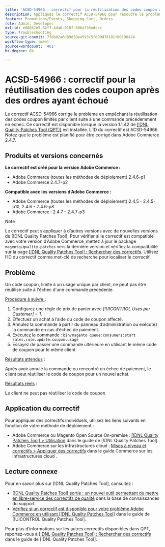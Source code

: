 ```yaml
---
title: 'ACSD-54966 : correctif pour la réutilisation des codes coupon après des ordres ayant échoué'
description: Appliquez le correctif ACSD-54966 pour résoudre le problème Adobe Commerce empêchant la réutilisation des codes coupon limités par promotions et panier suite à une commande précédemment en échec.
feature: Promotions/Events, Shopping Cart, Orders
role: Admin, Developer
exl-id: e08062e5-62ff-4da6-918f-896af36edccc
type: Troubleshooting
source-git-commit: 7fdb02a6d89d50ea593c5fd99d78101f89198424
workflow-type: tm+mt
source-wordcount: '401'
ht-degree: 0%

---
```


# ACSD-54966 : correctif pour la réutilisation des codes coupon après des ordres ayant échoué

Le correctif ACSD-54966 corrige le problème en empêchant la réutilisation des codes coupon limités par client suite à une commande précédemment en échec. Ce correctif est disponible lorsque la version 1.1.42 de [[!DNL Quality Patches Tool (QPT)]](https://experienceleague.adobe.com/en/docs/commerce-operations/tools/quality-patches-tool/quality-patches-tool-to-self-serve-quality-patches) est installée. L’ID du correctif est ACSD-54966. Notez que le problème est planifié pour être corrigé dans Adobe Commerce 2.4.7.

## Produits et versions concernés

**Le correctif est créé pour la version Adobe Commerce :**

* Adobe Commerce (toutes les méthodes de déploiement) 2.4.6-p1
* Adobe Commerce 2.4.7-p2

**Compatible avec les versions d’Adobe Commerce :**

* Adobe Commerce (toutes les méthodes de déploiement) 2.4.5 - 2.4.5-p10, 2.4.6 - 2.4.6-p8
* Adobe Commerce : 2.4.7 - 2.4.7-p3

>[!NOTE]
>
>Le correctif peut s’appliquer à d’autres versions avec de nouvelles versions de [!DNL Quality Patches Tool]. Pour vérifier si le correctif est compatible avec votre version d’Adobe Commerce, mettez à jour le package `magento/quality-patches` vers la dernière version et vérifiez la compatibilité sur la page [[!DNL Quality Patches Tool] : Rechercher des correctifs](https://experienceleague.adobe.com/tools/commerce-quality-patches/index.html). Utilisez l’ID du correctif comme mot-clé de recherche pour localiser le correctif.

## Problème

Un code coupon, limité à un usage unique par client, ne peut pas être réutilisé suite à l&#39;échec d&#39;une commande précédente.

<u>Procédure à suivre </u> :

1. Configurez une règle de prix de panier avec *[!UICONTROL Uses per Customer]* = *1*.
1. Effectuez un achat à l’aide du code de coupon affecté.
1. Annulez la commande à partir du panneau d’administration ou exécutez la commande en cas d’échec de paiement.
1. Exécutez la commande : `bin/magento queue:consumers:start sales.rule.update.coupon.usage`
1. Essayez de passer une commande ultérieure en utilisant le même code de coupon pour le même client.

<u>Résultats attendus</u> :

Après avoir annulé la commande ou rencontré un échec de paiement, le client peut réutiliser le code de coupon pour un nouvel achat.

<u>Résultats réels</u> :

Le client ne peut pas réutiliser le code de coupon.

## Application du correctif

Pour appliquer des correctifs individuels, utilisez les liens suivants en fonction de votre méthode de déploiement :

* Adobe Commerce ou Magento Open Source On-premise : [[!DNL Quality Patches Tool] > Utilisation](/help/tools/quality-patches-tool/usage.md) dans le guide de [!DNL Quality Patches Tool].
* Adobe Commerce sur les infrastructures cloud : [Mises à niveau et correctifs > Appliquer des correctifs](https://experienceleague.adobe.com/docs/commerce-cloud-service/user-guide/develop/upgrade/apply-patches.html) dans le guide Commerce sur les infrastructures cloud .

## Lecture connexe

Pour en savoir plus sur [!DNL Quality Patches Tool], consultez :

* [[!DNL Quality Patches Tool] sortie : un nouvel outil permettant de mettre en libre-service des correctifs de qualité](https://experienceleague.adobe.com/en/docs/commerce-operations/tools/quality-patches-tool/quality-patches-tool-to-self-serve-quality-patches) dans la base de connaissances du support.
* [Vérifiez si un correctif est disponible pour votre problème Adobe Commerce en utilisant [!DNL Quality Patches Tool]](/help/tools/quality-patches-tool/patches-available-in-qpt/check-patch-for-magento-issue-with-magento-quality-patches.md) dans le guide de [!UICONTROL Quality Patches Tool].

Pour plus d’informations sur les autres correctifs disponibles dans QPT, reportez-vous à [[!DNL Quality Patches Tool] : Rechercher des correctifs](https://experienceleague.adobe.com/tools/commerce-quality-patches/index.html) dans le guide de [!DNL Quality Patches Tool].
